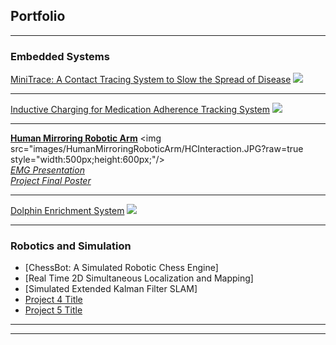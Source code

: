 ## Portfolio

---

### Embedded Systems

[MiniTrace: A Contact Tracing System to Slow the Spread of Disease](/sample_page)
<img src="images/dummy_thumbnail.jpg?raw=true"/>

---
[Inductive Charging for Medication Adherence Tracking System](/pdf/sample_presentation.pdf)
<img src="images/dummy_thumbnail.jpg?raw=true"/>

---
[<b>Human Mirroring Robotic Arm</b>](http://example.com/)
<img src="images/HumanMirroringRoboticArm/HCInteraction.JPG?raw=true style="width:500px;height:600px;"/>
<br>
[<i>EMG Presentation</i>](/pdf/Presentation_HumanMirroringRoboticArm.pdf)
<br>
[<i>Project Final Poster</i>](/pdf/Poster_HumanMirroringRoboticArm.pdf)

---
[Dolphin Enrichment System](http://example.com/)
<img src="images/dummy_thumbnail.jpg?raw=true"/>

---

### Robotics and Simulation

- [ChessBot: A Simulated Robotic Chess Engine]
- [Real Time 2D Simultaneous Localization and Mapping]
- [Simulated Extended Kalman Filter SLAM]
- [Project 4 Title](http://example.com/)
- [Project 5 Title](http://example.com/)

---




---
<!-- Remove above link if you don't want to attibute -->
